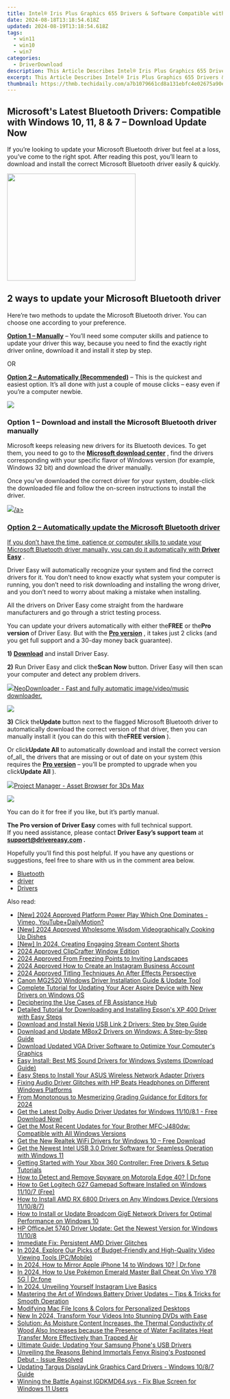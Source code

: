 ```yaml
---
title: Intel® Iris Plus Graphics 655 Drivers & Software Compatible with Windows 10, 11
date: 2024-08-18T13:18:54.618Z
updated: 2024-08-19T13:18:54.618Z
tags:
  - win11
  - win10
  - win7
categories:
  - DriverDownload
description: This Article Describes Intel® Iris Plus Graphics 655 Drivers & Software Compatible with Windows 10, 11
excerpt: This Article Describes Intel® Iris Plus Graphics 655 Drivers & Software Compatible with Windows 10, 11
thumbnail: https://thmb.techidaily.com/a7b1079661cd8a131ebfc4e02675a90ed3f73ee624780bb20b2d8532eb393d21.jpg
---
```


## Microsoft's Latest Bluetooth Drivers: Compatible with Windows 10, 11, 8 & 7 – Download Update Now

If you’re looking to update your Microsoft Bluetooth driver but feel at a loss, you’ve come to the right spot. After reading this post, you’ll learn to download and install the correct Microsoft Bluetooth driver easily & quickly.

<!-- affiliate ads begin -->
<a href="https://boody-eco-wear.pxf.io/c/5597632/1567905/13846" target="_top" id="1567905"><img src="//a.impactradius-go.com/display-ad/13846-1567905" border="0" alt="" width="300" height="250"/></a><img height="0" width="0" src="https://imp.pxf.io/i/5597632/1567905/13846" style="position:absolute;visibility:hidden;" border="0" />
<!-- affiliate ads end -->
## 2 ways to update your Microsoft Bluetooth driver

 Here’re two methods to update the Microsoft Bluetooth driver. You can choose one according to your preference.

**[Option 1 – Manually](https://tools.techidaily.com/drivereasy/download/)**  – You’ll need some computer skills and patience to update your driver this way, because you need to find the exactly right driver online, download it and install it step by step.

OR

**[Option 2 – Automatically (Recommended)](https://www.drivereasy.com/knowledge/microsoft-bluetooth-driver-download-and-update/#option2)**  – This is the quickest and easiest option. It’s all done with just a couple of mouse clicks – easy even if you’re a computer newbie.

<!-- affiliate ads begin -->
<a href="https://store.revouninstaller.com/order/checkout.php?PRODS=27889512&QTY=1&AFFILIATE=108875&CART=1"><img src="https://secure.avangate.com/images/merchant/4282ec8de8c9be897e7aff4aa231b1a4/728__90.jpg" border="0"></a>
<!-- affiliate ads end -->
### Option 1 – Download and install the Microsoft Bluetooth driver manually

 Microsoft keeps releasing new drivers for its Bluetooth devices. To get them, you need to go to the **[Microsoft download center](https://www.microsoft.com/accessories/en-gb/downloads)**  , find the drivers corresponding with your specific flavor of Windows version (for example, Windows 32 bit) and download the driver manually.

 Once you’ve downloaded the correct driver for your system, double-click the downloaded file and follow the on-screen instructions to install the driver.

<!-- affiliate ads begin -->
<a href="https://store.nero.com/order/checkout.php?PRODS=4729507&QTY=1&AFFILIATE=108875&CART=1"><img src="https://www.nero.com/nero-com-wAssets/img/banners/2023/TIU/Nero_TuneItUp_Screen_2.webp" border="0">/a>
<!-- affiliate ads end -->
### Option 2 – Automatically update the Microsoft Bluetooth driver

 If you don’t have the time, patience or computer skills to update your Microsoft Bluetooth driver manually, you can do it automatically with **[Driver Easy](https://tools.techidaily.com/drivereasy/download/)**  .

 Driver Easy will automatically recognize your system and find the correct drivers for it. You don’t need to know exactly what system your computer is running, you don’t need to risk downloading and installing the wrong driver, and you don’t need to worry about making a mistake when installing.

 All the drivers on Driver Easy come straight from the hardware manufacturers and go through a strict testing process.

 You can update your drivers automatically with either the**FREE** or the**Pro version** of Driver Easy. But with the **[Pro version](https://tools.techidaily.com/drivereasy/download/)**  , it takes just 2 clicks (and you get full support and a 30-day money back guarantee).

**1)** **[Download](https://tools.techidaily.com/drivereasy/download/)**  and install Driver Easy.

**2)** Run Driver Easy and click the**Scan Now** button. Driver Easy will then scan your computer and detect any problem drivers.

<!-- affiliate ads begin -->
<a href="https://secure.2checkout.com/order/checkout.php?PRODS=4559731&QTY=1&AFFILIATE=108875&CART=1"><img src="http://www.neowise.com/images/nd-ss-w200.jpg" border="0">NeoDownloader - Fast and fully automatic image/video/music downloader. </a>
<!-- affiliate ads end -->
![](https://images.drivereasy.com/wp-content/uploads/2020/08/de-1-3.jpg)

**3)** Click the**Update** button next to the flagged Microsoft Bluetooth driver to automatically download the correct version of that driver, then you can manually install it (you can do this with the**FREE version** ).

 Or click**Update All** to automatically download and install the correct version of_all_ the drivers that are missing or out of date on your system (this requires the **[Pro version](https://tools.techidaily.com/drivereasy/download/)**  – you’ll be prompted to upgrade when you click**Update All** ).

<!-- affiliate ads begin -->
<a href="https://secure.2checkout.com/order/checkout.php?PRODS=4709458&QTY=1&AFFILIATE=108875&CART=1"><img src="https://3d-kstudio.com/wp-content/uploads/2014/02/Project-Manager-3D-Models-4-800x800.jpg" border="0">Project Manager - Asset Browser for 3Ds Max</a>
<!-- affiliate ads end -->
![](https://images.drivereasy.com/wp-content/uploads/2020/08/de-2-3.jpg)

 You can do it for free if you like, but it’s partly manual.

**The Pro version of Driver Easy** comes with full technical support.  
 If you need assistance, please contact **Driver Easy’s support team** at **[support@drivereasy.com](https://tools.techidaily.com/drivereasy/download/) .**

 Hopefully you’ll find this post helpful. If you have any questions or suggestions, feel free to share with us in the comment area below.

* [Bluetooth](https://tools.techidaily.com/drivereasy/download/)
* [driver](https://tools.techidaily.com/drivereasy/download/)
* [Drivers](https://tools.techidaily.com/drivereasy/download/)

<ins class="adsbygoogle"
     style="display:block"
     data-ad-format="autorelaxed"
     data-ad-client="ca-pub-7571918770474297"
     data-ad-slot="1223367746"></ins>



<ins class="adsbygoogle"
     style="display:block"
     data-ad-client="ca-pub-7571918770474297"
     data-ad-slot="8358498916"
     data-ad-format="auto"
     data-full-width-responsive="true"></ins>

<span class="atpl-alsoreadstyle">Also read:</span>
<div><ul>
<li><a href="https://youtube-blog.techidaily.com/024-approved-platform-power-play-which-one-dominates-vimeo-youtubeplusdailymotion/"><u>[New] 2024 Approved  Platform Power Play  Which One Dominates - Vimeo, YouTube+DailyMotion?</u></a></li>
<li><a href="https://youtube-zero.techidaily.com/024-approved-wholesome-wisdom-videographically-cooking-up-dishes/"><u>[New] 2024 Approved  Wholesome Wisdom  Videographically Cooking Up Dishes</u></a></li>
<li><a href="https://youtube-blog.techidaily.com/n-2024-creating-engaging-stream-content-shorts/"><u>[New] In 2024, Creating Engaging Stream Content Shorts</u></a></li>
<li><a href="https://extra-tips.techidaily.com/2024-approved-clipcrafter-window-edition/"><u>2024 Approved  ClipCrafter Window Edition</u></a></li>
<li><a href="https://youtube-stream.techidaily.com/2024-approved-from-freezing-points-to-inviting-landscapes/"><u>2024 Approved  From Freezing Points to Inviting Landscapes</u></a></li>
<li><a href="https://instagram-video-files.techidaily.com/2024-approved-how-to-create-an-instagram-business-account/"><u>2024 Approved  How to Create an Instagram Business Account</u></a></li>
<li><a href="https://fox-glue.techidaily.com/2024-approved-titling-techniques-an-after-effects-perspective/"><u>2024 Approved  Titling Techniques  An After Effects Perspective</u></a></li>
<li><a href="https://win-amazing.techidaily.com/canon-mg2520-windows-driver-installation-guide-and-update-tool/"><u>Canon MG2520 Windows Driver Installation Guide & Update Tool</u></a></li>
<li><a href="https://win-amazing.techidaily.com/complete-tutorial-for-updating-your-acer-aspire-device-with-new-drivers-on-windows-os/"><u>Complete Tutorial for Updating Your Acer Aspire Device with New Drivers on Windows OS</u></a></li>
<li><a href="https://facebook.techidaily.com/deciphering-the-use-cases-of-fb-assistance-hub/"><u>Deciphering the Use Cases of FB Assistance Hub</u></a></li>
<li><a href="https://win-amazing.techidaily.com/detailed-tutorial-for-downloading-and-installing-epsons-xp-400-driver-with-easy-steps/"><u>Detailed Tutorial for Downloading and Installing Epson's XP 400 Driver with Easy Steps</u></a></li>
<li><a href="https://win-amazing.techidaily.com/1722972958127-download-and-install-nexiq-usb-link-2-drivers-step-by-step-guide/"><u>Download and Install Nexiq USB Link 2 Drivers: Step by Step Guide</u></a></li>
<li><a href="https://win-amazing.techidaily.com/download-and-update-mbox2-drivers-on-windows-a-step-by-step-guide/"><u>Download and Update MBox2 Drivers on Windows: A Step-by-Step Guide</u></a></li>
<li><a href="https://win-amazing.techidaily.com/download-updated-vga-driver-software-to-optimize-your-computers-graphics/"><u>Download Updated VGA Driver Software to Optimize Your Computer's Graphics</u></a></li>
<li><a href="https://win-amazing.techidaily.com/easy-install-best-ms-sound-drivers-for-windows-systems-download-guide/"><u>Easy Install: Best MS Sound Drivers for Windows Systems (Download Guide)</u></a></li>
<li><a href="https://win-amazing.techidaily.com/easy-steps-to-install-your-asus-wireless-network-adapter-drivers/"><u>Easy Steps to Install Your ASUS Wireless Network Adapter Drivers</u></a></li>
<li><a href="https://win-amazing.techidaily.com/fixing-audio-driver-glitches-with-hp-beats-headphones-on-different-windows-platforms/"><u>Fixing Audio Driver Glitches with HP Beats Headphones on Different Windows Platforms</u></a></li>
<li><a href="https://some-techniques.techidaily.com/from-monotonous-to-mesmerizing-grading-guidance-for-editors-for-2024/"><u>From Monotonous to Mesmerizing  Grading Guidance for Editors for 2024</u></a></li>
<li><a href="https://win-amazing.techidaily.com/1722976921677-get-the-latest-dolby-audio-driver-updates-for-windows-111081-free-download-now/"><u>Get the Latest Dolby Audio Driver Updates for Windows 11/10/8.1 - Free Download Now!</u></a></li>
<li><a href="https://win-amazing.techidaily.com/get-the-most-recent-updates-for-your-brother-mfc-j480dw-compatible-with-all-windows-versions/"><u>Get the Most Recent Updates for Your Brother MFC-J480dw: Compatible with All Windows Versions</u></a></li>
<li><a href="https://win-amazing.techidaily.com/get-the-new-realtek-wifi-drivers-for-windows-10-free-download/"><u>Get the New Realtek WiFi Drivers for Windows 10 – Free Download</u></a></li>
<li><a href="https://win-amazing.techidaily.com/get-the-newest-intel-usb-30-driver-software-for-seamless-operation-with-windows-11/"><u>Get the Newest Intel USB 3.0 Driver Software for Seamless Operation with Windows 11</u></a></li>
<li><a href="https://win-amazing.techidaily.com/getting-started-with-your-xbox-360-controller-free-drivers-and-setup-tutorials/"><u>Getting Started with Your Xbox 360 Controller: Free Drivers & Setup Tutorials</u></a></li>
<li><a href="https://android-location-track.techidaily.com/how-to-detect-and-remove-spyware-on-motorola-edge-40-drfone-by-drfone-virtual-android/"><u>How to Detect and Remove Spyware on Motorola Edge 40? | Dr.fone</u></a></li>
<li><a href="https://win-amazing.techidaily.com/how-to-get-logitech-g27-gamepad-software-installed-on-windows-11107-free/"><u>How to Get Logitech G27 Gamepad Software Installed on Windows 11/10/7 (Free)</u></a></li>
<li><a href="https://win-amazing.techidaily.com/how-to-install-amd-rx-6800-drivers-on-any-windows-device-versions-111087/"><u>How to Install AMD RX 6800 Drivers on Any Windows Device (Versions 11/10/8/7)</u></a></li>
<li><a href="https://win-amazing.techidaily.com/how-to-install-or-update-broadcom-gige-network-drivers-for-optimal-performance-on-windows-10/"><u>How to Install or Update Broadcom GigE Network Drivers for Optimal Performance on Windows 10</u></a></li>
<li><a href="https://win-amazing.techidaily.com/hp-officejet-5740-driver-update-get-the-newest-version-for-windows-11108/"><u>HP OfficeJet 5740 Driver Update: Get the Newest Version for Windows 11/10/8</u></a></li>
<li><a href="https://driver-error.techidaily.com/immediate-fix-persistent-amd-driver-glitches/"><u>Immediate Fix: Persistent AMD Driver Glitches</u></a></li>
<li><a href="https://some-techniques.techidaily.com/in-2024-explore-our-picks-of-budget-friendly-and-high-quality-video-viewing-tools-pcmobile/"><u>In 2024, Explore Our Picks of Budget-Friendly and High-Quality Video Viewing Tools (PC/Mobile)</u></a></li>
<li><a href="https://screen-mirror.techidaily.com/in-2024-how-to-mirror-apple-iphone-14-to-windows-10-drfone-by-drfone-ios/"><u>In 2024, How to Mirror Apple iPhone 14 to Windows 10? | Dr.fone</u></a></li>
<li><a href="https://change-location.techidaily.com/in-2024-how-to-use-pokemon-emerald-master-ball-cheat-on-vivo-y78-5g-drfone-by-drfone-virtual-android/"><u>In 2024, How to Use Pokémon Emerald Master Ball Cheat On Vivo Y78 5G | Dr.fone</u></a></li>
<li><a href="https://instagram-video-files.techidaily.com/in-2024-unveiling-yourself-instagram-live-basics/"><u>In 2024, Unveiling Yourself  Instagram Live Basics</u></a></li>
<li><a href="https://win-amazing.techidaily.com/mastering-the-art-of-windows-battery-driver-updates-tips-and-tricks-for-smooth-operation/"><u>Mastering the Art of Windows Battery Driver Updates – Tips & Tricks for Smooth Operation</u></a></li>
<li><a href="https://technical-tips.techidaily.com/modifying-mac-file-icons-and-colors-for-personalized-desktops/"><u>Modifying Mac File Icons & Colors for Personalized Desktops</u></a></li>
<li><a href="https://video-content-creator.techidaily.com/new-in-2024-transform-your-videos-into-stunning-dvds-with-ease/"><u>New In 2024, Transform Your Videos Into Stunning DVDs with Ease</u></a></li>
<li><a href="https://win-amazing.techidaily.com/solution-as-moisture-content-increases-the-thermal-conductivity-of-wood-also-increases-because-the-presence-of-water-facilitates-heat-transfer-more-effectiv230/"><u>Solution: As Moisture Content Increases, the Thermal Conductivity of Wood Also Increases because the Presence of Water Facilitates Heat Transfer More Effectively than Trapped Air</u></a></li>
<li><a href="https://win-amazing.techidaily.com/ultimate-guide-updating-your-samsung-phones-usb-drivers/"><u>Ultimate Guide: Updating Your Samsung Phone's USB Drivers</u></a></li>
<li><a href="https://win-solutions.techidaily.com/1723002880995-unveiling-the-reasons-behind-immortals-fenyx-risings-postponed-debut-issue-resolved/"><u>Unveiling the Reasons Behind Immortals Fenyx Rising's Postponed Debut - Issue Resolved</u></a></li>
<li><a href="https://win-amazing.techidaily.com/updating-targus-displaylink-graphics-card-drivers-windows-1087-guide/"><u>Updating Targus DisplayLink Graphics Card Drivers - Windows 10/8/7 Guide</u></a></li>
<li><a href="https://blue-screen-error.techidaily.com/winning-the-battle-against-igdkmd64sys-fix-blue-screen-for-windows-11-users/"><u>Winning the Battle Against IGDKMD64.sys - Fix Blue Screen for Windows 11 Users</u></a></li>
</ul></div>
